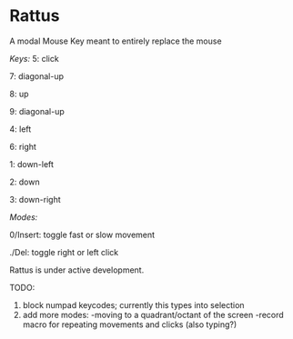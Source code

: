 # Rattus
A modal Mouse Key meant to entirely replace the mouse

*Keys:*
5: click

7: diagonal-up

8: up

9: diagonal-up

4: left

6: right

1: down-left

2: down

3: down-right

*Modes:*

0/Insert: toggle fast or slow movement

./Del: toggle right or left click

Rattus is under active development.

TODO: 

1. block numpad keycodes; currently this types into selection
2. add more modes: 
   -moving to a quadrant/octant of the screen
   -record macro for repeating movements and clicks (also typing?)
